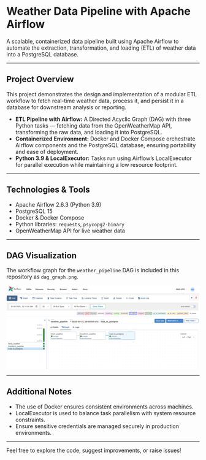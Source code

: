 # Weather Data Pipeline with Apache Airflow

A scalable, containerized data pipeline built using Apache Airflow to automate the extraction, transformation, and loading (ETL) of weather data into a PostgreSQL database.

---

## Project Overview

This project demonstrates the design and implementation of a modular ETL workflow to fetch real-time weather data, process it, and persist it in a database for downstream analysis or reporting.

- **ETL Pipeline with Airflow:** A Directed Acyclic Graph (DAG) with three Python tasks — fetching data from the OpenWeatherMap API, transforming the raw data, and loading it into PostgreSQL.
- **Containerized Environment:** Docker and Docker Compose orchestrate Airflow components and the PostgreSQL database, ensuring portability and ease of deployment.
- **Python 3.9 & LocalExecutor:** Tasks run using Airflow’s LocalExecutor for parallel execution while maintaining a low resource footprint.

---

## Technologies & Tools

- Apache Airflow 2.6.3 (Python 3.9)
- PostgreSQL 15
- Docker & Docker Compose
- Python libraries: `requests`, `psycopg2-binary`
- OpenWeatherMap API for live weather data

---

## DAG Visualization

The workflow graph for the `weather_pipeline` DAG is included in this repository as `dag_graph.png`.

![Weather Pipeline DAG](Dag_graph.png)

---

## Additional Notes

- The use of Docker ensures consistent environments across machines.
- LocalExecutor is used to balance task parallelism with system resource constraints.
- Ensure sensitive credentials are managed securely in production environments.

---

Feel free to explore the code, suggest improvements, or raise issues!

